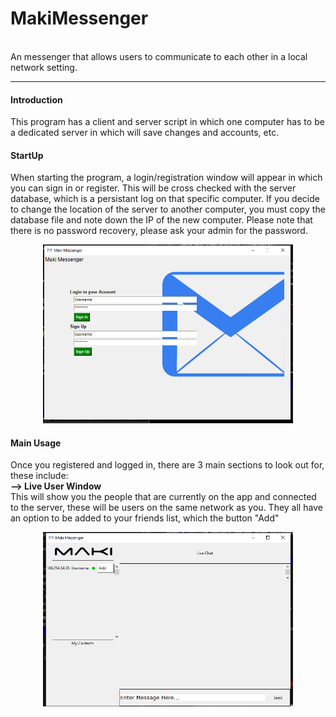 <h1>MakiMessenger</h1><br>
An messenger that allows users to communicate to each other in a local network setting.
<hr>
<h4>Introduction</h4>
This program has a client and server script in which one computer has to be a dedicated server in which will save changes and accounts, etc.
<br>
<h4>StartUp</h4>
When starting the program, a login/registration window will appear in which you can sign in or register. This will be cross checked with the server database, which is a persistant log on that specific computer. If you decide to change the location of the server to another computer, you must copy the database file and note down the IP of the new computer. Please note that there is no password recovery, please ask your admin for the password.
<br>
<p align="center">
  <img src='https://raw.githubusercontent.com/makiisthenes/MakiMessenger/master/Pictures/program_preview.PNG' width=400>
</p>
<h4>Main Usage</h4>
Once you registered and logged in, there are 3 main sections to look out for, these include:
<br><strong>--> Live User Window</strong>
<br> This will show you the people that are currently on the app and connected to the server, these will be users on the same network as you. They all have an option to be added to your friends list, which the button "Add"
<p align="center">
  <img src='https://raw.githubusercontent.com/makiisthenes/MakiMessenger/master/Pictures/day4_finalv2.PNG' width=400>
</p>

